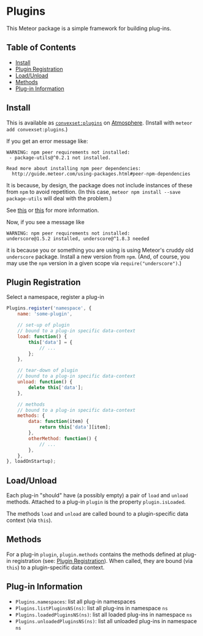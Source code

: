 # Plugins

This Meteor package is a simple framework for building plug-ins.


## Table of Contents

<!-- START doctoc generated TOC please keep comment here to allow auto update -->
<!-- DON'T EDIT THIS SECTION, INSTEAD RE-RUN doctoc TO UPDATE -->


- [Install](#install)
- [Plugin Registration](#plugin-registration)
- [Load/Unload](#loadunload)
- [Methods](#methods)
- [Plug-in Information](#plug-in-information)

<!-- END doctoc generated TOC please keep comment here to allow auto update -->

## Install

This is available as [`convexset:plugins`](https://atmospherejs.com/convexset/plugins) on [Atmosphere](https://atmospherejs.com/). (Install with `meteor add convexset:plugins`.)

If you get an error message like:
```
WARNING: npm peer requirements not installed:
 - package-utils@^0.2.1 not installed.
          
Read more about installing npm peer dependencies:
  http://guide.meteor.com/using-packages.html#peer-npm-dependencies
```
It is because, by design, the package does not include instances of these from `npm` to avoid repetition. (In this case, `meteor npm install --save package-utils` will deal with the problem.)

See [this](http://guide.meteor.com/using-packages.html#peer-npm-dependencies) or [this](https://atmospherejs.com/tmeasday/check-npm-versions) for more information.

Now, if you see a message like
```
WARNING: npm peer requirements not installed:
underscore@1.5.2 installed, underscore@^1.8.3 needed
```
it is because you or something you are using is using Meteor's cruddy old `underscore` package. Install a new version from `npm`. (And, of course, you may use the `npm` version in a given scope via `require("underscore")`.)


## Plugin Registration

Select a namespace, register a plug-in
```javascript
Plugins.register('namespace', {
    name: 'some-plugin',

    // set-up of plugin
    // bound to a plug-in specific data-context
    load: function() {
        this['data'] = {
            // ...
        };
    },

    // tear-down of plugin
    // bound to a plug-in specific data-context
    unload: function() {
        delete this['data'];
    },

    // methods
    // bound to a plug-in specific data-context
    methods: {
        data: function(item) {
            return this['data'][item];
        },
        otherMethod: function() {
            // ...
        },
    },
}, loadOnStartup);
```

## Load/Unload

Each plug-in "should" have (a possibly empty) a pair of `load` and `unload` methods.
Attached to a plug-in `plugin` is the property `plugin.isLoaded`.

The methods `load` and `unload` are called bound to a plugin-specific data context (via `this`).

## Methods

For a plug-in `plugin`, `plugin.methods` contains the methods defined at plug-in registration (see: [Plugin Registration](#plugin-registration)).
When called, they are bound (via `this`) to a plugin-specific data context.

## Plug-in Information

 - `Plugins.namespaces`: list all plug-in namespaces
 - `Plugins.listPluginsNS(ns)`: list all plug-ins in namespace `ns`
 - `Plugins.loadedPluginsNS(ns)`: list all loaded plug-ins in namespace `ns`
 - `Plugins.unloadedPluginsNS(ns)`: list all unloaded plug-ins in namespace `ns`